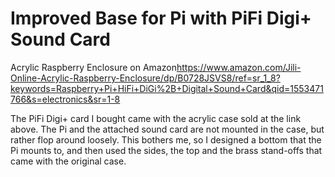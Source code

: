 # Improved Base for Pi with PiFi Digi+ Sound Card

Acrylic Raspberry Enclosure on Amazon<https://www.amazon.com/Jili-Online-Acrylic-Raspberry-Enclosure/dp/B0728JSVS8/ref=sr_1_8?keywords=Raspberry+Pi+HiFi+DiGi%2B+Digital+Sound+Card&qid=1553471766&s=electronics&sr=1-8>

The PiFi Digi+ card I bought came with the acrylic case sold at the link above.  The Pi and the attached sound card are not mounted in the case, but rather flop around loosely.  This bothers me, so I designed a bottom that the Pi mounts to, and then used the sides, the top and the brass stand-offs that came with the original case.
